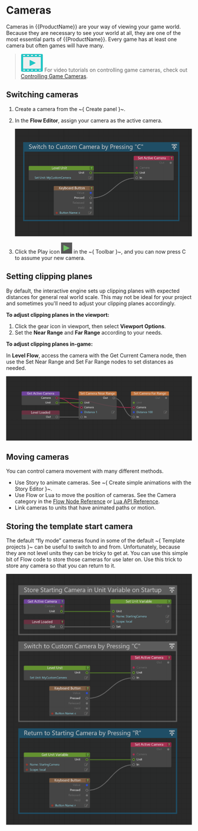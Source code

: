# Cameras

Cameras in {{ProductName}} are your way of viewing your game world. Because they are necessary to see your world at all, they are one of the most essential parts of {{ProductName}}. Every game has at least one camera but often games will have many.

> ![](../images/icon_video.png) For video tutorials on controlling game cameras, check out <a href="http://area.autodesk.com/learning/series/controlling-game-cameras-in-stingray" target="blank">Controlling Game Cameras</a>.

## Switching cameras

1. Create a camera from the ~{ Create panel }~.

2. In the **Flow Editor**, assign your camera as the active camera.

  	![](../images/active_camera_flow.png)

3. Click the Play icon ![](../images/icon_test_level.png) in the ~{ Toolbar }~, and you can now press C to assume your new camera.

## Setting clipping planes

By default, the interactive engine sets up clipping planes with expected distances for general real world scale. This may not be ideal for your project and sometimes you'll need to adjust your clipping planes accordingly.

**To adjust clipping planes in the viewport:**

1. Click the gear icon in viewport, then select **Viewport Options**.
2. Set the **Near Range** and **Far Range** according to your needs.

**To adjust clipping planes in-game:**

In **Level Flow**, access the camera with the Get Current Camera node, then use the Set Near Range and Set Far Range nodes to set distances as needed.

![](../images/ingame-camera-flow.png)

## Moving cameras

You can control camera movement with many different methods.

-	Use Story to animate cameras. See ~{ Create simple animations with the Story Editor }~.
-	Use Flow or Lua to move the position of cameras. See the Camera category in the [Flow Node Reference](../../flow_ref/index.html) or [Lua API Reference](../../lua_ref/index.html).
-	Link cameras to units that have animated paths or motion.

## Storing the template start camera

The default “fly mode” cameras found in some of the default ~{ Template projects }~ can be useful to switch to and from. Unfortunately, because they are not level units they can be tricky to get at. You can use this simple bit of Flow code to store those cameras for use later on. Use this trick to store any camera so that you can return to it.

  ![](../images/store_camera_flow.png)
